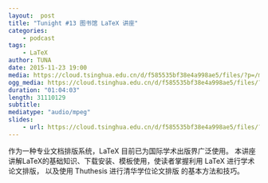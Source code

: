 ```yaml
---
layout:  post
title: "Tunight #13 图书馆 LaTeX 讲座"
categories:
    - podcast
tags:
    - LaTeX
author: TUNA
date: 2015-11-23 19:00
media: https://cloud.tsinghua.edu.cn/d/f585535bf38e4a998ae5/files/?p=/m4a/2015-11-23-LaTeX.m4a&dl=1
ogg_media: https://cloud.tsinghua.edu.cn/d/f585535bf38e4a998ae5/files/?p=/ogg/2015-11-23-LaTeX.ogg&dl=1
duration: "01:04:03"
length: 31110129
subtitle: 
mediatype: "audio/mpeg"
slides: 
    - url: https://cloud.tsinghua.edu.cn/d/f585535bf38e4a998ae5/files/?p=/attachment/2015-11-23-latex-talk.pdf&dl=1
---
```


作为一种专业文档排版系统，LaTeX 目前已为国际学术出版界广泛使用。 
本讲座讲解LaTeX的基础知识、下载安装、模板使用，使读者掌握利用 LaTeX 进行学术论文排版，
以及使用 Thuthesis 进行清华学位论文排版 的基本方法和技巧。

